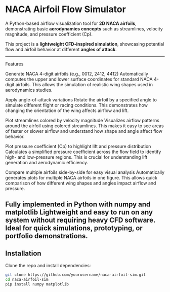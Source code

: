 #  NACA Airfoil Flow Simulator

A Python-based airflow visualization tool for **2D NACA airfoils**, demonstrating basic **aerodynamics concepts** such as streamlines, velocity magnitude, and pressure coefficient (Cp).  

This project is a **lightweight CFD-inspired simulation**, showcasing potential flow and airfoil behavior at different **angles of attack**.

---

Features

Generate NACA 4-digit airfoils (e.g., 0012, 2412, 4412)
Automatically computes the upper and lower surface coordinates for standard NACA 4-digit airfoils. This allows the simulation of realistic wing shapes used in aerodynamics studies.

Apply angle-of-attack variations
Rotate the airfoil by a specified angle to simulate different flight or racing conditions. This demonstrates how changing the orientation of the wing affects airflow and lift.

Plot streamlines colored by velocity magnitude
Visualizes airflow patterns around the airfoil using colored streamlines. This makes it easy to see areas of faster or slower airflow and understand how shape and angle affect flow behavior.

Plot pressure coefficient (Cp) to highlight lift and pressure distribution
Calculates a simplified pressure coefficient across the flow field to identify high- and low-pressure regions. This is crucial for understanding lift generation and aerodynamic efficiency.

Compare multiple airfoils side-by-side for easy visual analysis
Automatically generates plots for multiple NACA airfoils in one figure. This allows quick comparison of how different wing shapes and angles impact airflow and pressure.

Fully implemented in Python with numpy and matplotlib
Lightweight and easy to run on any system without requiring heavy CFD software. Ideal for quick simulations, prototyping, or portfolio demonstrations.
---

##  Installation
Clone the repo and install dependencies:

```bash
git clone https://github.com/yourusername/naca-airfoil-sim.git
cd naca-airfoil-sim
pip install numpy matplotlib
